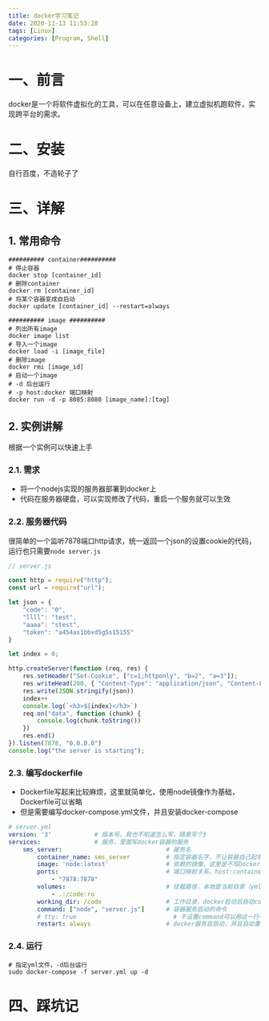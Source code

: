 ```yaml
---
title: docker学习笔记
date: 2020-11-13 11:53:28
tags: [Linux]
categories: [Program, Shell]
---
```


# 一、前言

docker是一个将软件虚拟化的工具，可以在任意设备上，建立虚拟机跑软件，实现跨平台的需求。

# 二、安装

自行百度，不造轮子了

# 三、详解

## 1. 常用命令

```shell
########## container##########
# 停止容器
docker stop [container_id]
# 删除container
docker rm [container_id]
# 将某个容器变成自启动
docker update [container_id] --restart=always

########## image ##########
# 列出所有image
docker image list
# 导入一个image
docker load -i [image_file]
# 删除image
docker rmi [image_id]
# 启动一个image
# -d 后台运行
# -p host:docker 端口映射
docker run -d -p 8085:8080 [image_name]:[tag]
```

## 2. 实例讲解

根据一个实例可以快速上手

### 2.1. 需求

- 将一个nodejs实现的服务器部署到docker上
- 代码在服务器硬盘，可以实现修改了代码，重启一个服务就可以生效

### 2.2. 服务器代码

很简单的一个监听7878端口http请求，统一返回一个json的设置cookie的代码，运行也只需要`node server.js`

```javascript
// server.js

const http = require("http");
const url = require("url");

let json = {
    "code": "0",
    "llll": "test",
    "aaaa": "stest",
    "token": "a454as1bbvd5g5s15155"
}

let index = 0;

http.createServer(function (req, res) {
    res.setHeader("Set-Cookie", ["c=1;httponly", "b=2", "a=3"]);
    res.writeHead(200, { "Content-Type": "application/json", "Content-Length": Buffer.from(JSON.stringify(json)).length })
    res.write(JSON.stringify(json))
    index++
    console.log(`<h3>${index}</h3>`)
    req.on("data", function (chunk) {
        console.log(chunk.toString())
    })
    res.end()
}).listen(7878, "0.0.0.0")
console.log("the server is starting");
```

### 2.3. 编写dockerfile

- Dockerfile写起来比较麻烦，这里就简单化，使用node镜像作为基础，Dockerfile可以省略
- 但是需要编写docker-compose.yml文件，并且安装docker-compose

```yml
# server.yml
version: '3'            # 版本号，我也不知道怎么写，随意写个3
services:               # 服务，里面写docker容器的服务
    sms_server:                             # 服务名
        container_name: sms_server          # 指定容器名字，不让容器自己起名字
        image: 'node:latest'                # 依赖的镜像，这里是不写Dockerfile的关键
        ports:                              # 端口映射关系，host:container
            - "7878:7878"
        volumes:                            # 挂载路径，本地是当前目录（yml所在目录），挂载到container的/code目录，并且只读
            - .:/code:ro
        working_dir: /code                  # 工作目录，docker启动后自动cd到此目录
        command: ["node", "server.js"]      # 容器服务启动的命令
        # tty: true                           # 不设置command可以用这一行不让容器退出
        restart: always                     # docker服务自启动，并且自动重启
```

### 2.4. 运行

```shell
# 指定yml文件，-d后台运行
sudo docker-compose -f server.yml up -d
```

# 四、踩坑记
